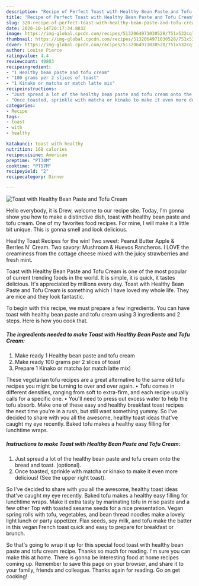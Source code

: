 ```yaml
---
description: "Recipe of Perfect Toast with Healthy Bean Paste and Tofu Cream"
title: "Recipe of Perfect Toast with Healthy Bean Paste and Tofu Cream"
slug: 320-recipe-of-perfect-toast-with-healthy-bean-paste-and-tofu-cream
date: 2020-10-14T20:17:34.883Z
image: https://img-global.cpcdn.com/recipes/5132064971030528/751x532cq70/toast-with-healthy-bean-paste-and-tofu-cream-recipe-main-photo.jpg
thumbnail: https://img-global.cpcdn.com/recipes/5132064971030528/751x532cq70/toast-with-healthy-bean-paste-and-tofu-cream-recipe-main-photo.jpg
cover: https://img-global.cpcdn.com/recipes/5132064971030528/751x532cq70/toast-with-healthy-bean-paste-and-tofu-cream-recipe-main-photo.jpg
author: Louise Pierce
ratingvalue: 4.4
reviewcount: 49803
recipeingredient:
- "1 Healthy bean paste and tofu cream"
- "100 grams per 2 slices of toast"
- "1 Kinako or matcha or match latte mix"
recipeinstructions:
- "Just spread a lot of the healthy bean paste and tofu cream onto the bread and toast. (optional)."
- "Once toasted, sprinkle with matcha or kinako to make it even more delicious! (See the upper right toast)."
categories:
- Recipe
tags:
- toast
- with
- healthy

katakunci: toast with healthy 
nutrition: 168 calories
recipecuisine: American
preptime: "PT34M"
cooktime: "PT57M"
recipeyield: "2"
recipecategory: Dinner

---
```



![Toast with Healthy Bean Paste and Tofu Cream](https://img-global.cpcdn.com/recipes/5132064971030528/751x532cq70/toast-with-healthy-bean-paste-and-tofu-cream-recipe-main-photo.jpg)

Hello everybody, it is Drew, welcome to our recipe site. Today, I'm gonna show you how to make a distinctive dish, toast with healthy bean paste and tofu cream. One of my favorites food recipes. For mine, I will make it a little bit unique. This is gonna smell and look delicious.

Healthy Toast Recipes for the win! Two sweet: Peanut Butter Apple &amp; Berries N&#39; Cream. Two savory: Mushroom &amp; Huevos Rancheros. I LOVE the creaminess from the cottage cheese mixed with the juicy strawberries and fresh mint.

Toast with Healthy Bean Paste and Tofu Cream is one of the most popular of current trending foods in the world. It is simple, it is quick, it tastes delicious. It's appreciated by millions every day. Toast with Healthy Bean Paste and Tofu Cream is something which I have loved my whole life. They are nice and they look fantastic.


To begin with this recipe, we must prepare a few ingredients. You can have toast with healthy bean paste and tofu cream using 3 ingredients and 2 steps. Here is how you cook that.

<!--inarticleads1-->

##### The ingredients needed to make Toast with Healthy Bean Paste and Tofu Cream:

1. Make ready 1 Healthy bean paste and tofu cream
1. Make ready 100 grams per 2 slices of toast
1. Prepare 1 Kinako or matcha (or match latte mix)


These vegetarian tofu recipes are a great alternative to the same old tofu recipes you might be turning to over and over again. • Tofu comes in different densities, ranging from soft to extra-firm, and each recipe usually calls for a specific one. • You&#39;ll need to press out excess water to help the tofu absorb. Make one of these easy and healthy breakfast toast recipes the next time you&#39;re in a rush, but still want something yummy. So I&#39;ve decided to share with you all the awesome, healthy toast ideas that&#39;ve caught my eye recently. Baked tofu makes a healthy easy filling for lunchtime wraps. 

<!--inarticleads2-->

##### Instructions to make Toast with Healthy Bean Paste and Tofu Cream:

1. Just spread a lot of the healthy bean paste and tofu cream onto the bread and toast. (optional).
1. Once toasted, sprinkle with matcha or kinako to make it even more delicious! (See the upper right toast).


So I&#39;ve decided to share with you all the awesome, healthy toast ideas that&#39;ve caught my eye recently. Baked tofu makes a healthy easy filling for lunchtime wraps. Make it extra tasty by marinating tofu in miso paste and a few other Top with toasted sesame seeds for a nice presentation. Vegan spring rolls with tofu, vegetables, and bean thread noodles make a lovely light lunch or party appetizer. Flax seeds, soy milk, and tofu make the batter in this vegan French toast quick and easy to prepare for breakfast or brunch. 

So that's going to wrap it up for this special food toast with healthy bean paste and tofu cream recipe. Thanks so much for reading. I'm sure you can make this at home. There is gonna be interesting food at home recipes coming up. Remember to save this page on your browser, and share it to your family, friends and colleague. Thanks again for reading. Go on get cooking!

